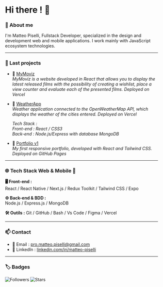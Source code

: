 # Hi there ! 👋

### 🧾 About me


I'm Matteo Piselli, Fullstack Developer, specialized in the design and development web and mobile applications. I work mainly with JavaScript ecosystem technologies.

---

### 🚀 Last projects

- 🔹 [MyMoviz](https://mymoviz-frontend-matteo-pisellis-projects.vercel.app/)  
  *MyMoviz is a website developed in React that allows you to display the latest released films with the possibility of creating a wishlist, place a view counter and evaluate each of the presented films. Deployed on Vercel*

- 🔹 [WeatherApp](https://weatherapp-frontend-matteo-pisellis-projects.vercel.app/)  
  *Weather application connected to the OpenWeatherMap API, which displays the weather of the cities entered. Deployed on Vercel*
    
  *Tech Stack :  
     Front-end : React / CSS3  
     Back-end : Node.js/Express with database MongoDB*

- 🔹 [Portfolio v1](https://matteopiselli.github.io/react-portfolio/)  
  *My first responsive portfolio, developed with React and Tailwind CSS. Deployed on GitHub Pages*

---

### 🌐 Tech Stack Web & Mobile 📱

**🖥 Front-end :**  
React / React Native / Next.js / Redux Toolkit / Tailwind CSS / Expo

**⚙ Back-end & BDD :**  
Node.js / Express.js / MongoDB

**🛠 Outils :**
Git / GitHub / Bash / Vs Code / Figma / Vercel

---

### 📫 Contact

- 📧 Email : [pro.matteo.piselli@gmail.com](mailto:pro.matteo.piselli@gmail.com)  
- 💼 LinkedIn : [linkedin.com/in/matteo-piselli](https://www.linkedin.com/in/matteo-piselli)  

---

### 🏷️ Badges

![Followers](https://img.shields.io/github/followers/MatteoPiselli?label=Abonnés&style=social)
![Stars](https://img.shields.io/github/stars/MatteoPiselli?style=social)

